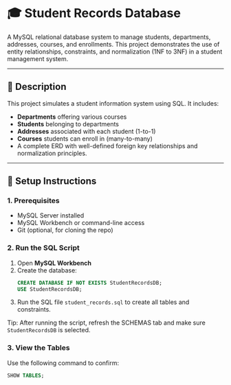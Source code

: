 # 🎓 Student Records Database

A MySQL relational database system to manage students, departments, addresses, courses, and enrollments. This project demonstrates the use of entity relationships, constraints, and normalization (1NF to 3NF) in a student management system.

---

## 📝 Description

This project simulates a student information system using SQL. It includes:

- **Departments** offering various courses
- **Students** belonging to departments
- **Addresses** associated with each student (1-to-1)
- **Courses** students can enroll in (many-to-many)
- A complete ERD with well-defined foreign key relationships and normalization principles.

---

## 🚀 Setup Instructions

### 1. Prerequisites
- MySQL Server installed
- MySQL Workbench or command-line access
- Git (optional, for cloning the repo)

### 2. Run the SQL Script

1. Open **MySQL Workbench**
2. Create the database:
    ```sql
    CREATE DATABASE IF NOT EXISTS StudentRecordsDB;
    USE StudentRecordsDB;
    ```
3. Run the SQL file `student_records.sql` to create all tables and constraints.

 Tip: After running the script, refresh the SCHEMAS tab and make sure `StudentRecordsDB` is selected.

### 3. View the Tables
Use the following command to confirm:
```sql
SHOW TABLES;

